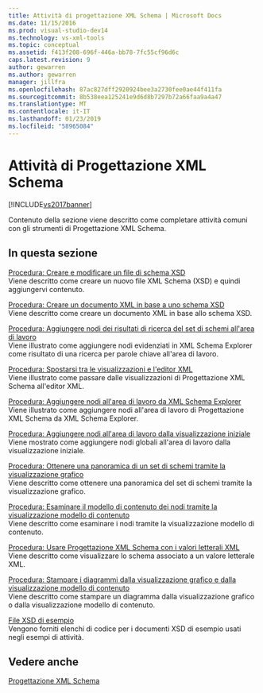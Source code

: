 ```yaml
---
title: Attività di progettazione XML Schema | Microsoft Docs
ms.date: 11/15/2016
ms.prod: visual-studio-dev14
ms.technology: vs-xml-tools
ms.topic: conceptual
ms.assetid: f413f208-696f-446a-bb78-7fc55cf96d6c
caps.latest.revision: 9
author: gewarren
ms.author: gewarren
manager: jillfra
ms.openlocfilehash: 87ac827dff2920924bee3a2730fee0ae44f411fa
ms.sourcegitcommit: 8b538eea125241e9d6d8b7297b72a66faa9a4a47
ms.translationtype: MT
ms.contentlocale: it-IT
ms.lasthandoff: 01/23/2019
ms.locfileid: "58965084"
---
```

# <a name="xml-schema-designer-tasks"></a>Attività di Progettazione XML Schema
[!INCLUDE[vs2017banner](../includes/vs2017banner.md)]

  
Contenuto della sezione viene descritto come completare attività comuni con gli strumenti di Progettazione XML Schema.  
  
## <a name="in-this-section"></a>In questa sezione  
 [Procedura: Creare e modificare un file di schema XSD](../xml-tools/how-to-create-and-edit-an-xsd-schema-file.md)  
 Viene descritto come creare un nuovo file XML Schema (XSD) e quindi aggiungervi contenuto.  
  
 [Procedura: Creare un documento XML in base a uno schema XSD](../xml-tools/how-to-create-an-xml-document-based-on-an-xsd-schema.md)  
 Viene descritto come creare un documento XML in base allo schema XSD.  
  
 [Procedura: Aggiungere nodi dei risultati di ricerca del set di schemi all'area di lavoro](../xml-tools/how-to-add-schema-set-search-result-nodes-to-the-workspace.md)  
 Viene illustrato come aggiungere nodi evidenziati in XML Schema Explorer come risultato di una ricerca per parole chiave all'area di lavoro.  
  
 [Procedura: Spostarsi tra le visualizzazioni e l'editor XML](../xml-tools/how-to-switch-between-views-and-the-xml-editor.md)  
 Viene illustrato come passare dalle visualizzazioni di Progettazione XML Schema all'editor XML.  
  
 [Procedura: Aggiungere nodi all'area di lavoro da XML Schema Explorer](../xml-tools/how-to-add-nodes-to-the-workspace-from-the-xml-schema-explorer.md)  
 Viene illustrato come aggiungere nodi all'area di lavoro di Progettazione XML Schema da XML Schema Explorer.  
  
 [Procedura: Aggiungere nodi all'area di lavoro dalla visualizzazione iniziale](../xml-tools/how-to-add-nodes-to-the-workspace-from-the-start-view.md)  
 Viene mostrato come aggiungere nodi globali all'area di lavoro dalla visualizzazione iniziale.  
  
 [Procedura: Ottenere una panoramica di un set di schemi tramite la visualizzazione grafico](../xml-tools/how-to-get-an-overview-of-a-schema-set-using-the-graph-view.md)  
 Viene descritto come ottenere una panoramica del set di schemi tramite la visualizzazione grafico.  
  
 [Procedura: Esaminare il modello di contenuto dei nodi tramite la visualizzazione modello di contenuto](../xml-tools/how-to-examine-the-content-model-of-nodes-using-the-content-model-view.md)  
 Viene descritto come esaminare i nodi tramite la visualizzazione modello di contenuto.  
  
 [Procedura: Usare Progettazione XML Schema con i valori letterali XML](../xml-tools/how-to-use-the-xml-schema-designer-with-xml-literals.md)  
 Viene descritto come visualizzare lo schema associato a un valore letterale XML.  
  
 [Procedura: Stampare i diagrammi dalla visualizzazione grafico e dalla visualizzazione modello di contenuto](../xml-tools/how-to-print-diagrams-from-the-graph-view-and-the-content-model-view.md)  
 Viene descritto come stampare un diagramma dalla visualizzazione grafico o dalla visualizzazione modello di contenuto.  
  
 [File XSD di esempio](../xml-tools/sample-xsd-files.md)  
 Vengono forniti elenchi di codice per i documenti XSD di esempio usati negli esempi di attività.  
  
## <a name="see-also"></a>Vedere anche  
 [Progettazione XML Schema](../xml-tools/xml-schema-designer.md)
